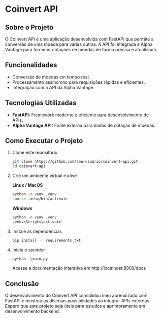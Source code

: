# Coinvert API

## Sobre o Projeto

O Coinvert API é uma aplicação desenvolvida com FastAPI que permite a conversão de uma moeda para várias outras. A API foi integrada à Alpha Vantage para fornecer cotações de moedas de forma precisa e atualizada.

## Funcionalidades

- Conversão de moedas em tempo real.
- Processamento assíncrono para requisições rápidas e eficientes.
- Integração com a API da Alpha Vantage.

## Tecnologias Utilizadas

- **FastAPI:** Framework moderno e eficiente para desenvolvimento de APIs.
- **Alpha Vantage API:** Fonte externa para dados de cotação de moedas.

## Como Executar o Projeto

1. Clone este repositório:

   ```bash
   git clone https://github.com/seu-usuario/coinvert-api.git
   cd coinvert-api
   ```

2. Crie um ambiente virtual e ative

    **Linux / MacOS**
    ```bash
    python -m venv .venv
    source .venv/bin/activate
    ```

    **Windows**
    ```bash
    python -m venv .venv
    .venv\Scripts\activate
    ```

3. Instale as dependências
    ```bash
    pip install -r requirements.txt
    ```

4. Inicie o servidor
    ```bash
    python .\main.py
    ```

    Acesse a documentação interativa em http://localhost:8000/docs

## Conclusão

O desenvolvimento do Coinvert API consolidou meu aprendizado com FastAPI e mostrou as diversas possibilidades ao integrar APIs externas. Espero que este projeto seja úteis para estudos e aprimoramento em desenvolvimento backend.
